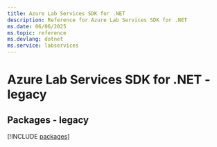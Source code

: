 ```yaml
---
title: Azure Lab Services SDK for .NET
description: Reference for Azure Lab Services SDK for .NET
ms.date: 06/06/2025
ms.topic: reference
ms.devlang: dotnet
ms.service: labservices
---
```

# Azure Lab Services SDK for .NET - legacy
## Packages - legacy
[!INCLUDE [packages](lab-services-index.md)]